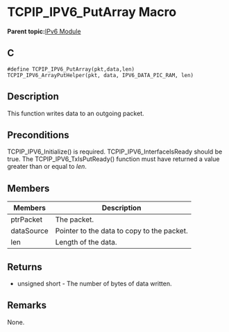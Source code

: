 # TCPIP\_IPV6\_PutArray Macro

**Parent topic:**[IPv6 Module](GUID-F2484EF9-7914-43EE-A5B7-4FFDC27C8135.md)

## C

```
#define TCPIP_IPV6_PutArray(pkt,data,len) TCPIP_IPV6_ArrayPutHelper(pkt, data, IPV6_DATA_PIC_RAM, len)
```

## Description

This function writes data to an outgoing packet.

## Preconditions

TCPIP\_IPV6\_Initialize\(\) is required. TCPIP\_IPV6\_InterfaceIsReady should be true. The TCPIP\_IPV6\_TxIsPutReady\(\) function must have returned a value greater than or equal to *len*.

## Members

|Members|Description|
|-------|-----------|
|ptrPacket|The packet.|
|dataSource|Pointer to the data to copy to the packet.|
|len|Length of the data.|

## Returns

-   unsigned short - The number of bytes of data written.


## Remarks

None.

